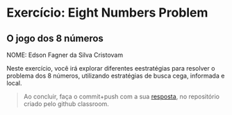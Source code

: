 # Exercício: Eight Numbers Problem
## O jogo dos 8 números
NOME: Edson Fagner da Silva Cristovam

Neste exercício, você irá explorar diferentes eestratégias para resolver o problema dos 8 números, utilizando estratégias de busca cega, informada e local. 

> Ao concluir, faça o commit+push com a sua [resposta](ia-exercicio-eight-numbers.ipynb), no repositório criado pelo github classroom.
